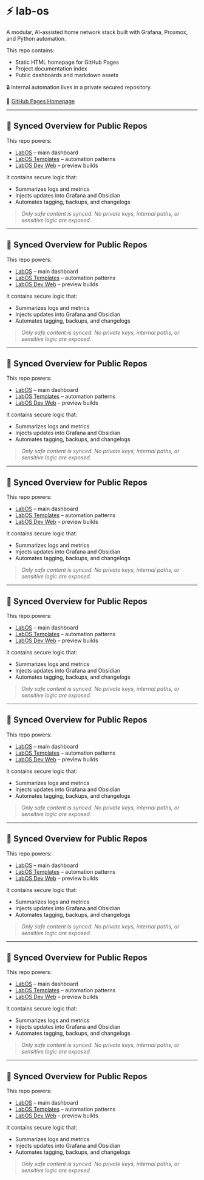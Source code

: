 # ⚡ lab-os

A modular, AI-assisted home network stack built with Grafana, Proxmox, and Python automation.

This repo contains:
- Static HTML homepage for GitHub Pages
- Project documentation index
- Public dashboards and markdown assets

🔒 Internal automation lives in a private secured repository.

🔗 [GitHub Pages Homepage](https://unknownonetwo.github.io/lab-os)

---
## 🔁 Synced Overview for Public Repos

This repo powers:

- [LabOS](https://github.com/UnknownOneTwo/lab-os) – main dashboard
- [LabOS Templates](https://github.com/UnknownOneTwo/lab-os-templates) – automation patterns
- [LabOS Dev Web](https://github.com/UnknownOneTwo/lab-os-dev-web) – preview builds

It contains secure logic that:
- Summarizes logs and metrics
- Injects updates into Grafana and Obsidian
- Automates tagging, backups, and changelogs

> _Only safe content is synced. No private keys, internal paths, or sensitive logic are exposed._

---
## 🔁 Synced Overview for Public Repos

This repo powers:

- [LabOS](https://github.com/UnknownOneTwo/lab-os) – main dashboard
- [LabOS Templates](https://github.com/UnknownOneTwo/lab-os-templates) – automation patterns
- [LabOS Dev Web](https://github.com/UnknownOneTwo/lab-os-dev-web) – preview builds

It contains secure logic that:
- Summarizes logs and metrics
- Injects updates into Grafana and Obsidian
- Automates tagging, backups, and changelogs

> _Only safe content is synced. No private keys, internal paths, or sensitive logic are exposed._

---
## 🔁 Synced Overview for Public Repos

This repo powers:

- [LabOS](https://github.com/UnknownOneTwo/lab-os) – main dashboard
- [LabOS Templates](https://github.com/UnknownOneTwo/lab-os-templates) – automation patterns
- [LabOS Dev Web](https://github.com/UnknownOneTwo/lab-os-dev-web) – preview builds

It contains secure logic that:
- Summarizes logs and metrics
- Injects updates into Grafana and Obsidian
- Automates tagging, backups, and changelogs

> _Only safe content is synced. No private keys, internal paths, or sensitive logic are exposed._

---
## 🔁 Synced Overview for Public Repos

This repo powers:

- [LabOS](https://github.com/UnknownOneTwo/lab-os) – main dashboard
- [LabOS Templates](https://github.com/UnknownOneTwo/lab-os-templates) – automation patterns
- [LabOS Dev Web](https://github.com/UnknownOneTwo/lab-os-dev-web) – preview builds

It contains secure logic that:
- Summarizes logs and metrics
- Injects updates into Grafana and Obsidian
- Automates tagging, backups, and changelogs

> _Only safe content is synced. No private keys, internal paths, or sensitive logic are exposed._

---
## 🔁 Synced Overview for Public Repos

This repo powers:

- [LabOS](https://github.com/UnknownOneTwo/lab-os) – main dashboard
- [LabOS Templates](https://github.com/UnknownOneTwo/lab-os-templates) – automation patterns
- [LabOS Dev Web](https://github.com/UnknownOneTwo/lab-os-dev-web) – preview builds

It contains secure logic that:
- Summarizes logs and metrics
- Injects updates into Grafana and Obsidian
- Automates tagging, backups, and changelogs

> _Only safe content is synced. No private keys, internal paths, or sensitive logic are exposed._

---
## 🔁 Synced Overview for Public Repos

This repo powers:

- [LabOS](https://github.com/UnknownOneTwo/lab-os) – main dashboard
- [LabOS Templates](https://github.com/UnknownOneTwo/lab-os-templates) – automation patterns
- [LabOS Dev Web](https://github.com/UnknownOneTwo/lab-os-dev-web) – preview builds

It contains secure logic that:
- Summarizes logs and metrics
- Injects updates into Grafana and Obsidian
- Automates tagging, backups, and changelogs

> _Only safe content is synced. No private keys, internal paths, or sensitive logic are exposed._

---
## 🔁 Synced Overview for Public Repos

This repo powers:

- [LabOS](https://github.com/UnknownOneTwo/lab-os) – main dashboard
- [LabOS Templates](https://github.com/UnknownOneTwo/lab-os-templates) – automation patterns
- [LabOS Dev Web](https://github.com/UnknownOneTwo/lab-os-dev-web) – preview builds

It contains secure logic that:
- Summarizes logs and metrics
- Injects updates into Grafana and Obsidian
- Automates tagging, backups, and changelogs

> _Only safe content is synced. No private keys, internal paths, or sensitive logic are exposed._

---
## 🔁 Synced Overview for Public Repos

This repo powers:

- [LabOS](https://github.com/UnknownOneTwo/lab-os) – main dashboard
- [LabOS Templates](https://github.com/UnknownOneTwo/lab-os-templates) – automation patterns
- [LabOS Dev Web](https://github.com/UnknownOneTwo/lab-os-dev-web) – preview builds

It contains secure logic that:
- Summarizes logs and metrics
- Injects updates into Grafana and Obsidian
- Automates tagging, backups, and changelogs

> _Only safe content is synced. No private keys, internal paths, or sensitive logic are exposed._

---
## 🔁 Synced Overview for Public Repos

This repo powers:

- [LabOS](https://github.com/UnknownOneTwo/lab-os) – main dashboard
- [LabOS Templates](https://github.com/UnknownOneTwo/lab-os-templates) – automation patterns
- [LabOS Dev Web](https://github.com/UnknownOneTwo/lab-os-dev-web) – preview builds

It contains secure logic that:
- Summarizes logs and metrics
- Injects updates into Grafana and Obsidian
- Automates tagging, backups, and changelogs

> _Only safe content is synced. No private keys, internal paths, or sensitive logic are exposed._